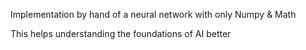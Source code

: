 Implementation by hand of a neural network with only Numpy & Math



This helps understanding the foundations of AI better
